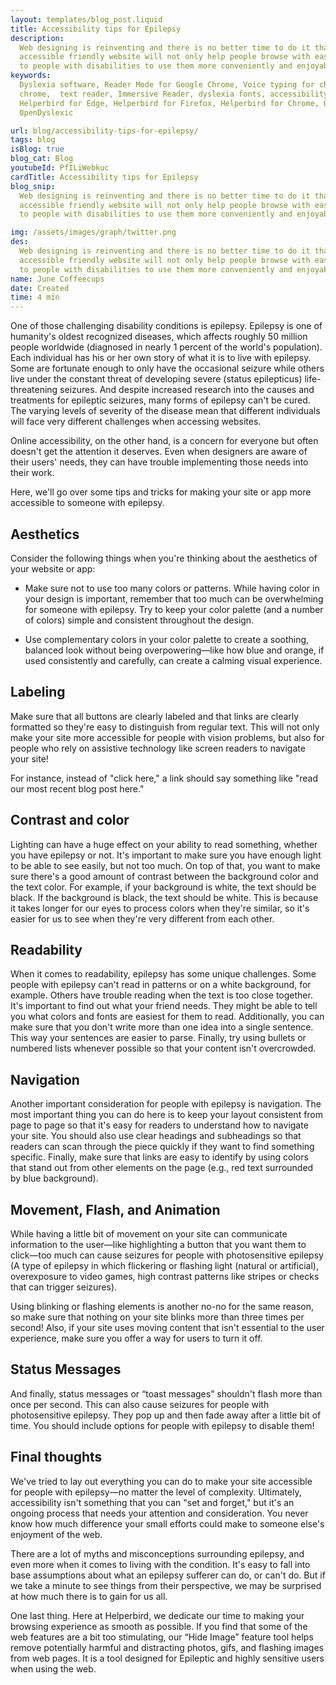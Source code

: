 ```yaml
---
layout: templates/blog_post.liquid
title: Accessibility tips for Epilepsy
description:
  Web designing is reinventing and there is no better time to do it than now. Having a great and
  accessible friendly website will not only help people browse with ease but gives the opportunity
  to people with disabilities to use them more conveniently and enjoyably.
keywords:
  Dyslexia software, Reader Mode for Google Chrome, Voice typing for chrome, Text to speech for
  chrome,  text reader, Immersive Reader, dyslexia fonts, accessibility software, dyslexia software,
  Helperbird for Edge, Helperbird for Firefox, Helperbird for Chrome, Opendyslexic for Chrome,
  OpenDyslexic

url: blog/accessibility-tips-for-epilepsy/
tags: blog
isBlog: true
blog_cat: Blog
youtubeId: PfILiWebkuc
cardTitle: Accessibility tips for Epilepsy
blog_snip:
  Web designing is reinventing and there is no better time to do it than now. Having a great and
  accessible friendly website will not only help people browse with ease but gives the opportunity
  to people with disabilities to use them more conveniently and enjoyably.

img: /assets/images/graph/twitter.png
des:
  Web designing is reinventing and there is no better time to do it than now. Having a great and
  accessible friendly website will not only help people browse with ease but gives the opportunity
  to people with disabilities to use them more conveniently and enjoyably.
name: June Coffeecups
date: Created
time: 4 min
---
```


One of those challenging disability conditions is epilepsy. Epilepsy is one of humanity's oldest
recognized diseases, which affects roughly 50 million people worldwide (diagnosed in nearly 1
percent of the world's population). Each individual has his or her own story of what it is to live
with epilepsy. Some are fortunate enough to only have the occasional seizure while others live under
the constant threat of developing severe (status epilepticus) life-threatening seizures. And despite
increased research into the causes and treatments for epileptic seizures, many forms of epilepsy
can't be cured. The varying levels of severity of the disease mean that different individuals will
face very different challenges when accessing websites.

Online accessibility, on the other hand, is a concern for everyone but often doesn't get the
attention it deserves. Even when designers are aware of their users' needs, they can have trouble
implementing those needs into their work.

Here, we'll go over some tips and tricks for making your site or app more accessible to someone with
epilepsy.

## Aesthetics

Consider the following things when you're thinking about the aesthetics of your website or app:

- Make sure not to use too many colors or patterns. While having color in your design is important,
  remember that too much can be overwhelming for someone with epilepsy. Try to keep your color
  palette (and a number of colors) simple and consistent throughout the design.

- Use complementary colors in your color palette to create a soothing, balanced look without being
  overpowering—like how blue and orange, if used consistently and carefully, can create a calming
  visual experience.

## Labeling

Make sure that all buttons are clearly labeled and that links are clearly formatted so they're easy
to distinguish from regular text. This will not only make your site more accessible for people with
vision problems, but also for people who rely on assistive technology like screen readers to
navigate your site!

For instance, instead of "click here," a link should say something like "read our most recent blog
post here."

## Contrast and color

Lighting can have a huge effect on your ability to read something, whether you have epilepsy or not.
It's important to make sure you have enough light to be able to see easily, but not too much. On top
of that, you want to make sure there's a good amount of contrast between the background color and
the text color. For example, if your background is white, the text should be black. If the
background is black, the text should be white. This is because it takes longer for our eyes to
process colors when they're similar, so it's easier for us to see when they're very different from
each other.

## Readability

When it comes to readability, epilepsy has some unique challenges. Some people with epilepsy can't
read in patterns or on a white background, for example. Others have trouble reading when the text is
too close together. It's important to find out what your friend needs. They might be able to tell
you what colors and fonts are easiest for them to read. Additionally, you can make sure that you
don't write more than one idea into a single sentence. This way your sentences are easier to parse.
Finally, try using bullets or numbered lists whenever possible so that your content isn't
overcrowded.

## Navigation

Another important consideration for people with epilepsy is navigation. The most important thing you
can do here is to keep your layout consistent from page to page so that it's easy for readers to
understand how to navigate your site. You should also use clear headings and subheadings so that
readers can scan through the piece quickly if they want to find something specific. Finally, make
sure that links are easy to identify by using colors that stand out from other elements on the page
(e.g., red text surrounded by blue background).

## Movement, Flash, and Animation

While having a little bit of movement on your site can communicate information to the user—like
highlighting a button that you want them to click—too much can cause seizures for people with
photosensitive epilepsy (A type of epilepsy in which flickering or flashing light (natural or
artificial), overexposure to video games, high contrast patterns like stripes or checks that can
trigger seizures).

Using blinking or flashing elements is another no-no for the same reason, so make sure that nothing
on your site blinks more than three times per second! Also, if your site uses moving content that
isn't essential to the user experience, make sure you offer a way for users to turn it off.

## Status Messages

And finally, status messages or “toast messages” shouldn't flash more than once per second. This can
also cause seizures for people with photosensitive epilepsy. They pop up and then fade away after a
little bit of time. You should include options for people with epilepsy to disable them!

## Final thoughts

We've tried to lay out everything you can do to make your site accessible for people with
epilepsy—no matter the level of complexity. Ultimately, accessibility isn't something that you can
"set and forget," but it's an ongoing process that needs your attention and consideration. You never
know how much difference your small efforts could make to someone else's enjoyment of the web.

There are a lot of myths and misconceptions surrounding epilepsy, and even more when it comes to
living with the condition. It's easy to fall into base assumptions about what an epilepsy sufferer
can do, or can't do. But if we take a minute to see things from their perspective, we may be
surprised at how much there is to gain for us all.

One last thing. Here at Helperbird, we dedicate our time to making your browsing experience as
smooth as possible. If you find that some of the web features are a bit too stimulating, our “Hide
Image” feature tool helps remove potentially harmful and distracting photos, gifs, and flashing
images from web pages. It is a tool designed for Epileptic and highly sensitive users when using the
web.
